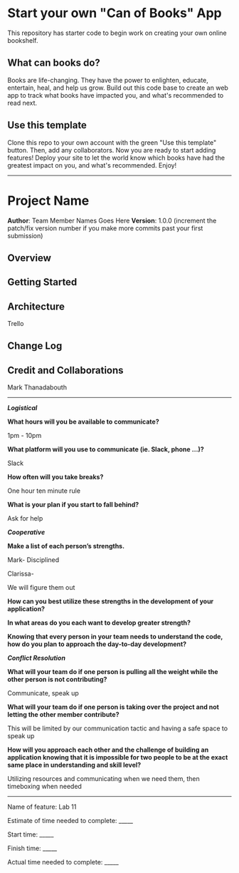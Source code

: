 # Start your own "Can of Books" App

This repository has starter code to begin work on creating your own online bookshelf.

## What can books do?

Books are life-changing. They have the power to enlighten, educate, entertain, heal, and help us grow. Build out this code base to create an web app to track what books have impacted you, and what's recommended to read next.

## Use this template

Clone this repo to your own account with the green "Use this template" button. Then, add any collaborators. Now you are ready to start adding features! Deploy your site to let the world know which books have had the greatest impact on you, and what's recommended. Enjoy!

---

# Project Name

**Author**: Team Member Names Goes Here
**Version**: 1.0.0 (increment the patch/fix version number if you make more commits past your first submission)

## Overview
<!-- Provide a high level overview of what this application is and why you are building it, beyond the fact that it's an assignment for this class. (i.e. What's your problem domain?) -->

## Getting Started
<!-- What are the steps that a user must take in order to build this app on their own machine and get it running? -->

## Architecture

Trello
<!-- Provide a detailed description of the application design. What technologies (languages, libraries, etc) you're using, and any other relevant design information. -->

## Change Log
<!-- Use this area to document the iterative changes made to your application as each feature is successfully implemented. Use time stamps. Here's an example:

01-01-2001 4:59pm - Application now has a fully-functional express server, with a GET route for the location resource. -->

## Credit and Collaborations

Mark Thanadabouth

---

***Logistical***

**What hours will you be available to communicate?**

1pm - 10pm

**What platform will you use to communicate (ie. Slack, phone …)?**

Slack

**How often will you take breaks?**

One hour ten minute rule

**What is your plan if you start to fall behind?**

Ask for help

***Cooperative***

**Make a list of each person’s strengths.**

Mark- Disciplined

Clarissa- 

We will figure them out

**How can you best utilize these strengths in the development of your application?**



**In what areas do you each want to develop greater strength?**



**Knowing that every person in your team needs to understand the code, how do you plan to approach the day-to-day development?**



***Conflict Resolution***

**What will your team do if one person is pulling all the weight while the other person is not contributing?**

Communicate, speak up

**What will your team do if one person is taking over the project and not letting the other member contribute?**

This will be limited by our communication tactic and having a safe space to speak up

**How will you approach each other and the challenge of building an application knowing that it is impossible for two people to be at the exact same place in understanding and skill level?**

Utilizing resources and communicating when we need them, then timeboxing when needed

---

Name of feature: Lab 11

Estimate of time needed to complete: _____

Start time: _____

Finish time: _____

Actual time needed to complete: _____